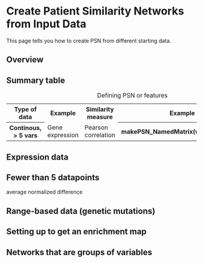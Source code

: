 # Create Patient Similarity Networks from Input Data

This page tells you how to create PSN from different starting data.

## Overview

## Summary table
<table cellspacing="0">
<caption>Defining PSN or features</caption>
<tr> 
	<th>Type of data</th>
	<th>Example</th> 
	<th>Similarity measure</th>
	<th>Example call</th> 
</tr>

<tr> <th class="spec">Continous, &gt; 5 vars </th>             
	<td class="">Gene expression</td>
	<td class="">Pearson correlation</th>
	<th class="">makePSN_NamedMatrix(writeProfiles=TRUE)
</tr>
</table>

<a name="pearson"></a>
## Expression data

<a name="avg_normdiff"></a>
## Fewer than 5 datapoints 
average normalized difference

<a name="binary_nets"></a>
## Range-based data (genetic mutations)

<a name="howto_emap"></a>
## Setting up to get an enrichment map

## Networks that are groups of variables



